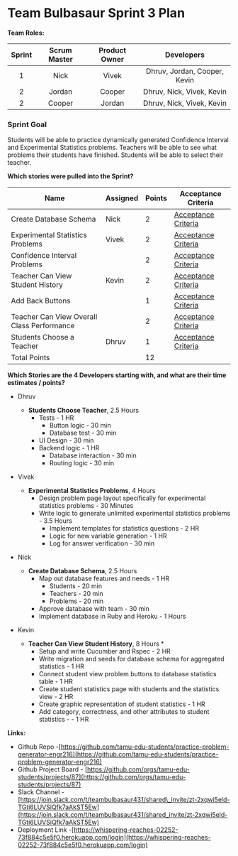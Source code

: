 

# Team Bulbasaur Sprint 3 Plan

**Team Roles:**

| Sprint | Scrum Master | Product Owner | Developers |
| :---: | :---: | :---: | :---: |
| 1 | Nick | Vivek | Dhruv, Jordan, Cooper, Kevin |
| 2 | Jordan | Cooper | Dhruv, Nick, Vivek, Kevin |
| 2 | Cooper | Jordan | Dhruv, Nick, Vivek, Kevin |


### Sprint Goal
Students will be able to practice dynamically generated Confidence Interval and Experimental Statistics problems. Teachers will be able to see what problems their students have finished. Students will be able to select their teacher. <br>


**Which stories were pulled into the Sprint?**

| Name                               | Assigned   | Points | Acceptance Criteria                                                                                                             |
|------------------------------------|------------|--------|---------------------------------------------------------------------------------------------------------------------------------|
| Create Database Schema           |  Nick  | 2      | [Acceptance Criteria](https://github.com/orgs/tamu-edu-students/projects/87/views/1?pane=issue&itemId=98971555&issue=tamu-edu-students%7Cpractice-problem-generator-engr216%7C60)                                                                       |
| Experimental Statistics Problems         |  Vivek  | 2      | [Acceptance Criteria](https://github.com/orgs/tamu-edu-students/projects/87/views/1?pane=issue&itemId=98971573&issue=tamu-edu-students%7Cpractice-problem-generator-engr216%7C61)                                                                         |
| Confidence Interval Problems              |    | 2      | [Acceptance Criteria](https://github.com/orgs/tamu-edu-students/projects/87/views/1?pane=issue&itemId=98971575&issue=tamu-edu-students%7Cpractice-problem-generator-engr216%7C62)                                                                                                       |
| Teacher Can View Student History               |  Kevin  | 2      | [Acceptance Criteria](https://github.com/orgs/tamu-edu-students/projects/87/views/1?pane=issue&itemId=98971594&issue=tamu-edu-students%7Cpractice-problem-generator-engr216%7C64)                                                |
| Add Back Buttons |    | 1      | [Acceptance Criteria](https://github.com/orgs/tamu-edu-students/projects/87/views/1?pane=issue&itemId=98971610&issue=tamu-edu-students%7Cpractice-problem-generator-engr216%7C66)                                                                                                       |
| Teacher Can View Overall Class Performance        |    | 2      | [Acceptance Criteria](https://github.com/orgs/tamu-edu-students/projects/87/views/1?pane=issue&itemId=98971604&issue=tamu-edu-students%7Cpractice-problem-generator-engr216%7C65)                                                                                                       |
| Students Choose a Teacher          |  Dhruv  | 1      | [Acceptance Criteria](https://github.com/orgs/tamu-edu-students/projects/87/views/1?pane=issue&itemId=98971583&issue=tamu-edu-students%7Cpractice-problem-generator-engr216%7C63)                                                                                                       |                                                                                                  |
| Total Points|    | 12      |                                                                                                      |





**Which Stories are the 4 Developers starting with, and what are their time estimates / points?**
 
* Dhruv   
  * **Students Choose Teacher**, 2.5 Hours
     * Tests - 1 HR
        * Button logic - 30 min
        * Database test - 30 min
     * UI Design - 30 min
     * Backend logic - 1 HR
        * Database interaction - 30 min
        * Routing logic - 30 min

* Vivek  
  * **Experimental Statistics Problems**, 4 Hours
     * Design problem page layout specifically for experimental statistics problems - 30 Minutes
     * Write logic to generate unlimited experimental statistics problems - 3.5 Hours
        * Implement templates for statistics questions - 2 HR
        * Logic for new variable generation - 1 HR
        * Log for answer verification - 30 min

* Nick   
  * **Create Database Schema**, 2.5 Hours
     * Map out database features and needs - 1 HR
        * Students - 20 min
        * Teachers - 20 min
        * Problems - 20 min
     * Approve database with team - 30 min
     * Implement database in Ruby and Heroku - 1 Hours
     
* Kevin   
  * **Teacher Can View Student History**, 8 Hours
     * 
     * Setup and write Cucumber and Rspec - 2 HR
     * Write migration and seeds for database schema for aggregated statistics - 1 HR
     * Connect student view problem buttons to database statistics table - 1 HR
     * Create student statistics page with students and the statistics view - 2 HR
     * Create graphic representation of student statistics - 1 HR
     * Add category, correctness, and other attributes to student statistics - - 1 HR

**Links:**

* Github Repo \-[https://github.com/tamu-edu-students/practice-problem-generator-engr216](https://github.com/tamu-edu-students/practice-problem-generator-engr216)  
* Github Project Board \- [https://github.com/orgs/tamu-edu-students/projects/87](https://github.com/orgs/tamu-edu-students/projects/87)  
* Slack Channel \- [https://join.slack.com/t/teambulbasaur431/shared\_invite/zt-2xqwi5eld-TGti6LUVSiQfk7aAkST5Ew](https://join.slack.com/t/teambulbasaur431/shared_invite/zt-2xqwi5eld-TGti6LUVSiQfk7aAkST5Ew)
* Deployment Link \-[https://whispering-reaches-02252-73f884c5e5f0.herokuapp.com/login](https://whispering-reaches-02252-73f884c5e5f0.herokuapp.com/login)
